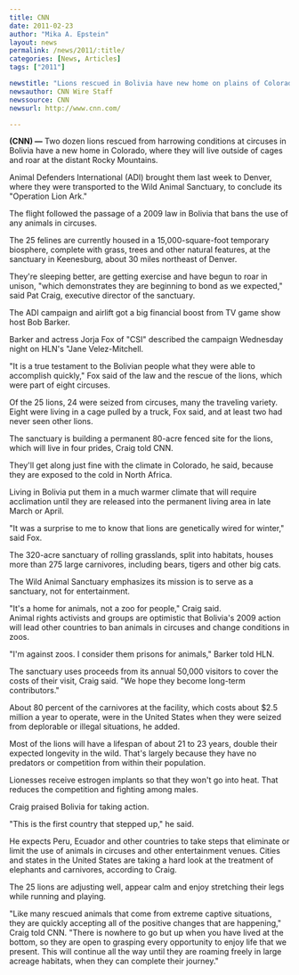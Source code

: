 ```yaml
---
title: CNN
date: 2011-02-23
author: "Mika A. Epstein"
layout: news
permalink: /news/2011/:title/
categories: [News, Articles]
tags: ["2011"]

newstitle: "Lions rescued in Bolivia have new home on plains of Colorado  "
newsauthor: CNN Wire Staff  
newssource: CNN  
newsurl: http://www.cnn.com/  

---
```


**(CNN) &#8212;** Two dozen lions rescued from harrowing conditions at circuses in Bolivia have a new home in Colorado, where they will live outside of cages and roar at the distant Rocky Mountains.

Animal Defenders International (ADI) brought them last week to Denver, where they were transported to the Wild Animal Sanctuary, to conclude its "Operation Lion Ark."

The flight followed the passage of a 2009 law in Bolivia that bans the use of any animals in circuses.

The 25 felines are currently housed in a 15,000-square-foot temporary biosphere, complete with grass, trees and other natural features, at the sanctuary in Keenesburg, about 30 miles northeast of Denver.

They're sleeping better, are getting exercise and have begun to roar in unison, "which demonstrates they are beginning to bond as we expected," said Pat Craig, executive director of the sanctuary.

The ADI campaign and airlift got a big financial boost from TV game show host Bob Barker.

Barker and actress Jorja Fox of "CSI" described the campaign Wednesday night on HLN's "Jane Velez-Mitchell.

"It is a true testament to the Bolivian people what they were able to accomplish quickly," Fox said of the law and the rescue of the lions, which were part of eight circuses.

Of the 25 lions, 24 were seized from circuses, many the traveling variety. Eight were living in a cage pulled by a truck, Fox said, and at least two had never seen other lions.

The sanctuary is building a permanent 80-acre fenced site for the lions, which will live in four prides, Craig told CNN.

They'll get along just fine with the climate in Colorado, he said, because they are exposed to the cold in North Africa.

Living in Bolivia put them in a much warmer climate that will require acclimation until they are released into the permanent living area in late March or April.

"It was a surprise to me to know that lions are genetically wired for winter," said Fox.

The 320-acre sanctuary of rolling grasslands, split into habitats, houses more than 275 large carnivores, including bears, tigers and other big cats.

The Wild Animal Sanctuary emphasizes its mission is to serve as a sanctuary, not for entertainment.

"It's a home for animals, not a zoo for people," Craig said.  
Animal rights activists and groups are optimistic that Bolivia's 2009 action will lead other countries to ban animals in circuses and change conditions in zoos.

"I'm against zoos. I consider them prisons for animals," Barker told HLN.

The sanctuary uses proceeds from its annual 50,000 visitors to cover the costs of their visit, Craig said. "We hope they become long-term contributors."

About 80 percent of the carnivores at the facility, which costs about $2.5 million a year to operate, were in the United States when they were seized from deplorable or illegal situations, he added.

Most of the lions will have a lifespan of about 21 to 23 years, double their expected longevity in the wild. That's largely because they have no predators or competition from within their population.

Lionesses receive estrogen implants so that they won't go into heat. That reduces the competition and fighting among males.

Craig praised Bolivia for taking action.

"This is the first country that stepped up," he said.

He expects Peru, Ecuador and other countries to take steps that eliminate or limit the use of animals in circuses and other entertainment venues. Cities and states in the United States are taking a hard look at the treatment of elephants and carnivores, according to Craig.

The 25 lions are adjusting well, appear calm and enjoy stretching their legs while running and playing.

"Like many rescued animals that come from extreme captive situations, they are quickly accepting all of the positive changes that are happening," Craig told CNN. "There is nowhere to go but up when you have lived at the bottom, so they are open to grasping every opportunity to enjoy life that we present. This will continue all the way until they are roaming freely in large acreage habitats, when they can complete their journey."  
